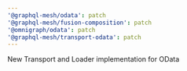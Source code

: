 ```yaml
---
'@graphql-mesh/odata': patch
'@graphql-mesh/fusion-composition': patch
'@omnigraph/odata': patch
'@graphql-mesh/transport-odata': patch
---
```


New Transport and Loader implementation for OData

